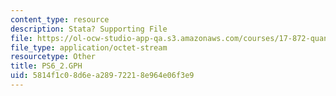```yaml
---
content_type: resource
description: Stata? Supporting File
file: https://ol-ocw-studio-app-qa.s3.amazonaws.com/courses/17-872-quantitative-research-in-political-science-and-public-policy-spring-2004/5814f1c08d6ea28972218e964e06f3e9_PS6_2.GPH
file_type: application/octet-stream
resourcetype: Other
title: PS6_2.GPH
uid: 5814f1c0-8d6e-a289-7221-8e964e06f3e9
---
```


